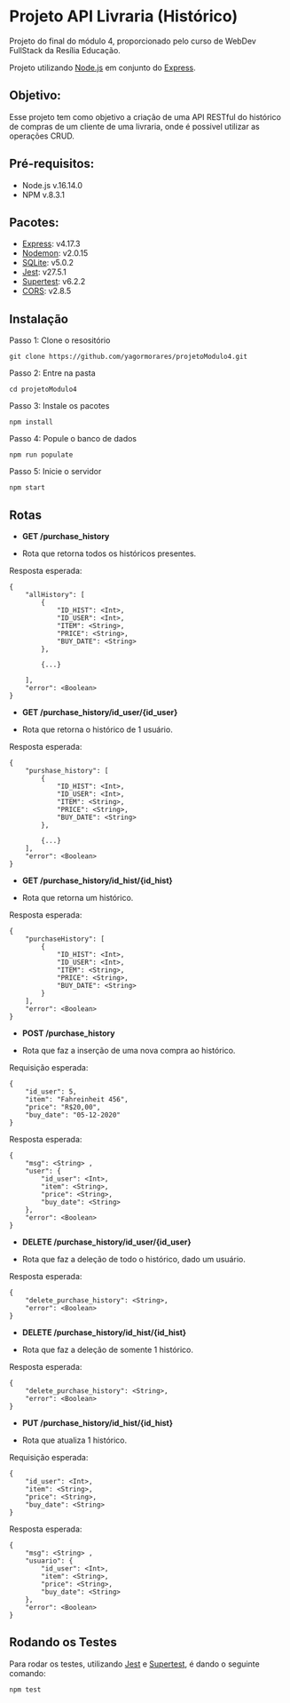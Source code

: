 # Projeto API Livraria (Histórico)

Projeto do final do módulo 4, proporcionado pelo curso de WebDev FullStack da Resília Educação.

Projeto utilizando [Node.js](https://nodejs.org/en/) em conjunto do [Express](https://expressjs.com/).

## Objetivo:
Esse projeto tem como objetivo a criação de uma API RESTful do histórico de compras de um cliente de uma livraria, onde é possivel utilizar as operações CRUD.

## Pré-requisitos:
- Node.js v.16.14.0
- NPM v.8.3.1

## Pacotes:
- [Express](https://www.npmjs.com/package/express): v4.17.3
- [Nodemon](https://www.npmjs.com/package/nodemon): v2.0.15
- [SQLite](https://www.npmjs.com/package/sqlite3): v5.0.2
- [Jest](https://www.npmjs.com/package/jest): v27.5.1
- [Supertest](https://www.npmjs.com/package/supertest): v6.2.2
- [CORS](https://www.npmjs.com/package/cors): v2.8.5

## Instalação

Passo 1: Clone o resositório
```
git clone https://github.com/yagormorares/projetoModulo4.git
```
Passo 2: Entre na pasta
```
cd projetoModulo4
```

Passo 3: Instale os pacotes
```
npm install
```

Passo 4: Popule o banco de dados
```
npm run populate
```

Passo 5: Inicie o servidor
```
npm start
```

## Rotas
* **GET /purchase_history**
- Rota que retorna todos os históricos presentes.

Resposta esperada:
```
{
	"allHistory": [
		{
			"ID_HIST": <Int>,
			"ID_USER": <Int>,
			"ITEM": <String>,
			"PRICE": <String>,
			"BUY_DATE": <String>
		},
        
        {...}
		
	],
	"error": <Boolean>
}
```

* **GET /purchase_history/id_user/{id_user}**
- Rota que retorna o histórico de 1 usuário.

Resposta esperada:
```
{
	"purshase_history": [
		{
			"ID_HIST": <Int>,
			"ID_USER": <Int>,
			"ITEM": <String>,
			"PRICE": <String>,
			"BUY_DATE": <String>
		},
        
        {...}
	],
	"error": <Boolean>
}
```

* **GET /purchase_history/id_hist/{id_hist}**
- Rota que retorna um histórico.

Resposta esperada:
```
{
	"purchaseHistory": [
		{
			"ID_HIST": <Int>,
			"ID_USER": <Int>,
			"ITEM": <String>,
			"PRICE": <String>,
			"BUY_DATE": <String>
		}
	],
	"error": <Boolean>
}
```

* **POST /purchase_history**
- Rota que faz a inserção de uma nova compra ao histórico.

Requisição esperada:
```
{
	"id_user": 5,
	"item": "Fahreinheit 456",
	"price": "R$20,00",
	"buy_date": "05-12-2020"
}
```

Resposta esperada:
```
{
	"msg": <String> ,
	"user": {
		"id_user": <Int>,
	    "item": <String>,
	    "price": <String>,
	    "buy_date": <String>
	},
	"error": <Boolean>
}
```

* **DELETE /purchase_history/id_user/{id_user}**
- Rota que faz a deleção de todo o histórico, dado um usuário.

Resposta esperada:
```
{
	"delete_purchase_history": <String>,
	"error": <Boolean>
}
```

* **DELETE /purchase_history/id_hist/{id_hist}**
- Rota que faz a deleção de somente 1 histórico.

Resposta esperada:
```
{
	"delete_purchase_history": <String>,
	"error": <Boolean>
}
```

* **PUT /purchase_history/id_hist/{id_hist}**
- Rota que atualiza 1 histórico.

Requisição esperada:
```
{
	"id_user": <Int>,
	"item": <String>,
	"price": <String>,
	"buy_date": <String>
}
```

Resposta esperada:
```
{
	"msg": <String> ,
	"usuario": {
		"id_user": <Int>,
	    "item": <String>,
	    "price": <String>,
	    "buy_date": <String>
	},
	"error": <Boolean>
}
```

## Rodando os Testes
Para rodar os testes, utilizando [Jest](https://jestjs.io/pt-BR/docs/getting-started) e [Supertest](https://jestjs.io/pt-BR/docs/testing-frameworks#expressjs), é dando o seguinte comando:
```
npm test
```